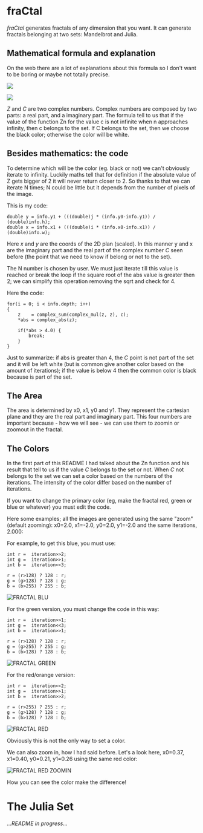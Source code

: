 # fraCtal

*fraCtal* generates fractals of any dimension that you want. It can generate fractals belonging at two sets: Mandelbrot and Julia.

## Mathematical formula and explanation

On the web there are a lot of explanations about this formula so I don't want to be boring or maybe not totally precise.

![](http://warp.povusers.org/Mandelbrot/eqn1.png)

![](http://i63.tinypic.com/5wkm5h.png)

*Z* and *C* are two complex numbers. Complex numbers are composed by two parts: a real part, and a imaginary part. The formula tell to us that if the value of the function Zn for the value c is not infinite when n approaches infinity, then c belongs to the set. If C belongs to the set, then we choose the black color; otherwise the color will be white.

## Besides mathematics: the code

To determine which will be the color (eg. black or not) we can't obviously iterate to infinity. Luckily maths tell that for definition if the absolute value of Z gets bigger of 2 it will never return closer to 2. So thanks to that we can iterate N times; N could be little but it depends from the number of pixels of the image.

This is my code:
```
double y = info.y1 + (((double)j * (info.y0-info.y1)) / (double)info.h);
double x = info.x1 + (((double)i * (info.x0-info.x1)) / (double)info.w);
```

Here *x* and *y* are the coords of the 2D plan (scaled). In this manner y and x are the imaginary part and the real part of the complex number *C* seen before (the point that we need to know if belong or not to the set).

The N number is chosen by user. We must just iterate till this value is reached or break the loop if the square root of the abs value is greater then 2; we can simplify this operation removing the sqrt and check for 4.

Here the code:
```
for(i = 0; i < info.depth; i++)
{
    z    = complex_sum(complex_mul(z, z), c);
    *abs = complex_abs(z);

    if(*abs > 4.0) {
        break;
    }
}
```

Just to summarize: if abs is greater than 4, the *C* point is not part of the set and it will be left white (but is common give another color based on the amount of iterations); if the value is below 4 then the common color is black because is part of the set.

## The Area

The area is determined by x0, x1, y0 and y1. They represent the cartesian plane and they are the real part and imaginary part.
This four numbers are important because - how we will see - we can use them to zoomin or zoomout in the fractal.

## The Colors

In the first part of this README I had talked about the Zn function and his result that tell to us if the value *C* belongs to the set or not. When *C* not belongs to the set we can set a color based on the numbers of the iterations. The intensity of the color differ based on the number of iterations.

If you want to change the primary color (eg, make the fractal red, green or blue or whatever) you must edit the code.

Here some examples; all the images are generated using the same "zoom" (default zooming): x0=2.0, x1=-2.0, y0=2.0, y1=-2.0 and the same iterations, 2.000:

For example, to get this blue, you must use:

```
int r =  iteration>>2;
int g =  iteration>>1;
int b =  iteration<<3;

r = (r>128) ? 128 : r;
g = (g>128) ? 128 : g;
b = (b>255) ? 255 : b;
```

![FRACTAL BLU](http://i66.tinypic.com/98hlk2.pnG)

For the green version, you must change the code in this way:

```
int r =  iteration>>1;
int g =  iteration<<3;
int b =  iteration>>1;

r = (r>128) ? 128 : r;
g = (g>255) ? 255 : g;
b = (b>128) ? 128 : b;
```

![FRACTAL GREEN](http://i67.tinypic.com/2rn8y1e.png)

For the red/orange version:

```
int r =  iteration<<2;
int g =  iteration>>1;
int b =  iteration>>2;

r = (r>255) ? 255 : r;
g = (g>128) ? 128 : g;
b = (b>128) ? 128 : b;
```

![FRACTAL RED](http://i66.tinypic.com/259wex2.png)

Obviously this is not the only way to set a color.

We can also zoom in, how I had said before. Let's a look here, x0=0.37, x1=0.40, y0=0.21, y1=0.26 using the same red color:

![FRACTAL RED ZOOMIN](http://i64.tinypic.com/34g27g5.png)

How you can see the color make the difference!

# The Julia Set

*...README in progress...*
